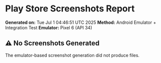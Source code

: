 # Play Store Screenshots Report

**Generated on:** Tue Jul  1 04:46:51 UTC 2025
**Method:** Android Emulator + Integration Test
**Emulator:** Pixel 6 (API 34)

## ⚠️ No Screenshots Generated

The emulator-based screenshot generation did not produce files.
